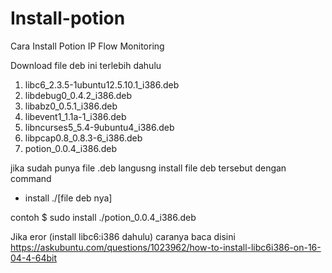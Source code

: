 # Install-potion

Cara Install Potion IP Flow Monitoring
 
Download file deb ini terlebih dahulu

1. libc6_2.3.5-1ubuntu12.5.10.1_i386.deb  
2. libdebug0_0.4.2_i386.deb  
3. libabz0_0.5.1_i386.deb  
4. libevent1_1.1a-1_i386.deb  
5. libncurses5_5.4-9ubuntu4_i386.deb  
6. libpcap0.8_0.8.3-6_i386.deb  
7. potion_0.0.4_i386.deb 

jika sudah punya file .deb langusng install file deb tersebut dengan command 

- install ./[file deb nya]

contoh
$ sudo install ./potion_0.0.4_i386.deb

Jika eror (install libc6:i386 dahulu) caranya baca disini https://askubuntu.com/questions/1023962/how-to-install-libc6i386-on-16-04-4-64bit

